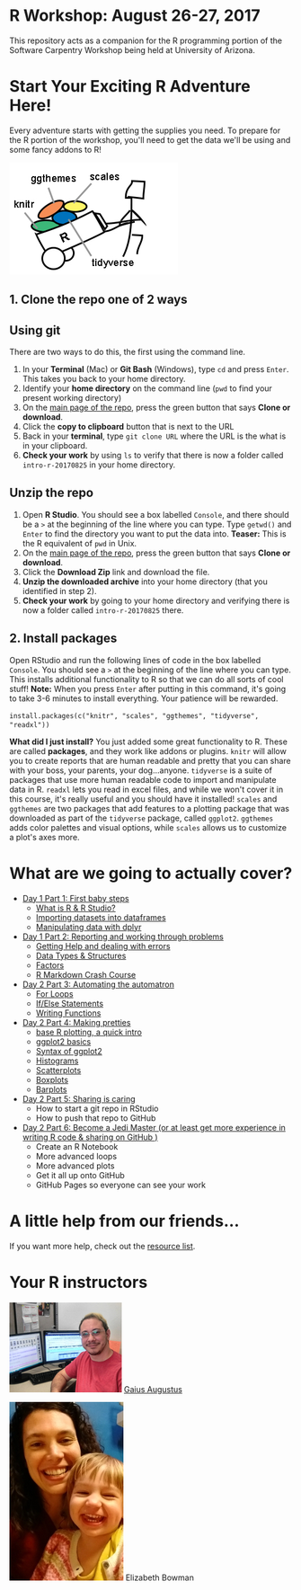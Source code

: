 # R Workshop: August 26-27, 2017

This repository acts as a companion for the R programming portion of the  Software Carpentry Workshop being held at University of Arizona.

# Start Your Exciting R Adventure Here!

Every adventure starts with getting the supplies you need.  To prepare for the R portion of the workshop, you'll need to get the data we'll be using and some fancy addons to R!  

![](plots/tools.jpg)

## 1. Clone the repo one of 2 ways

## Using git

There are two ways to do this, the first using the command line.

1. In your **Terminal** (Mac) or **Git Bash** (Windows), type `cd` and press `Enter`.  This takes you back to your home directory.
2. Identify your **home directory** on the command line (`pwd` to find your present working directory) 
3. On the [main page of the repo](https://github.com/gaiusjaugustus/intro-r-20170825), press the green button that says **Clone or download**.
4. Click the **copy to clipboard** button that is next to the URL
5. Back in your **terminal**, type `git clone URL` where the URL is the what is in your clipboard.
6. **Check your work** by using `ls` to verify that there is now a folder called `intro-r-20170825` in your home directory.


## Unzip the repo

1. Open **R Studio**.  You should see a box labelled `Console`, and there should be a `>` at the beginning of the line where you can type.  Type `getwd()` and `Enter` to find the directory you want to put the data into.  **Teaser:** This is the R equivalent of `pwd` in Unix.
3. On the [main page of the repo](https://github.com/gaiusjaugustus/intro-r-20170825), press the green button that says **Clone or download**.
4. Click the **Download Zip** link and download the file.
5. **Unzip the downloaded archive** into your home directory (that you identified in step 2).
6. **Check your work** by going to your home directory and verifying there is now a folder called `intro-r-20170825` there.


## 2. Install packages

Open RStudio and run the following lines of code in the box labelled `Console`.  You should see a `>` at the beginning of the line where you can type.  This installs additional functionality to R so that we can do all sorts of cool stuff!  **Note:** When you press `Enter` after putting in this command, it's going to take 3-6 minutes to install everything. Your patience will be rewarded.

```
install.packages(c("knitr", "scales", "ggthemes", "tidyverse", "readxl"))
```

**What did I just install?** You just added some great functionality to R.  These are called **packages**, and they work like addons or plugins.  `knitr` will allow you to create reports that are human readable and pretty that you can share with your boss, your parents, your dog...anyone.  `tidyverse` is a suite of packages that use more human readable code to import and manipulate data in R.  `readxl` lets you read in excel files, and while we won't cover it in this course, it's really useful and you should have it installed!  `scales` and `ggthemes` are two packages that add features to a plotting package that was downloaded as part of the `tidyverse` package, called `ggplot2`.  `ggthemes` adds color palettes and visual options, while `scales` allows us to customize a plot's axes more.

# What are we going to actually cover?

* [Day 1 Part 1: First baby steps](01_ImportingData.Rmd)
    * [What is R & R Studio?](01_ImportingData.Rmd#what-is-r)
    * [Importing datasets into dataframes](01_ImportingData.Rmd#reading-in-data)
    * [Manipulating data with dplyr](01_ImportingData.Rmd#dplyr)
* [Day 1 Part 2: Reporting and working through problems](02_HelpDataTypesFactors.Rmd)
     * [Getting Help and dealing with errors](02_HelpDataTypesFactors.Rmd#help-files)
     * [Data Types & Structures](02_HelpDataTypesFactors.Rmd#6-data-types)
     * [Factors](02_HelpDataTypesFactors.Rmd#factors)
     * [R Markdown Crash Course](02_HelpDataTypesFactors.Rmd#r-markdown)
* [Day 2 Part 3: Automating the automatron](03_ForLoopsIfElseFunctions.Rmd)
     * [For Loops](03_ForLoopsIfElseFunctions.Rmd#for-loops)
     * [If/Else Statements](03_ForLoopsIfElseFunctions.Rmd#if-else-statments)
     * [Writing Functions](03_ForLoopsIfElseFunctions.Rmd#functions)
* [Day 2 Part 4: Making pretties](04_Plotting.Rmd)
     * [base R plotting, a quick intro](04_Plotting.Rmd#plotting-is-essential-and-can-be-done-in-base-r)
     * [ggplot2 basics](04_Plotting.Rmd#ggplot2)
     * [Syntax of ggplot2](04_Plotting.Rmd#syntax-of-ggplot)
     * [Histograms](04_Plotting.Rmd#histogram-1)
     * [Scatterplots](04_Plotting.Rmd#scatterplots)
     * [Boxplots](04_Plotting.Rmd#boxplot-1)
     * [Barplots](04_Plotting.Rmd#barplot)
* [Day 2 Part 5: Sharing is caring](05_gitInRStudio.Rmd)
    * How to start a git repo in RStudio
    * How to push that repo to GitHub
* [Day 2 Part 6: Become a Jedi Master (or at least get more experience in writing R code & sharing on GitHub )](exercises/Day2_PM.Rmd)
    * Create an R Notebook
    * More advanced loops
    * More advanced plots
    * Get it all up onto GitHub
    * GitHub Pages so everyone can see your work

# A little help from our friends...

If you want more help, check out the [resource list](resources/CheatSheetsAndResources.Rmd).


# Your R instructors

![](plots/gaius.jpg)
[Gaius Augustus](http://www.gaiusjaugustus.com)

![](plots/lizB.jpg)
Elizabeth Bowman
